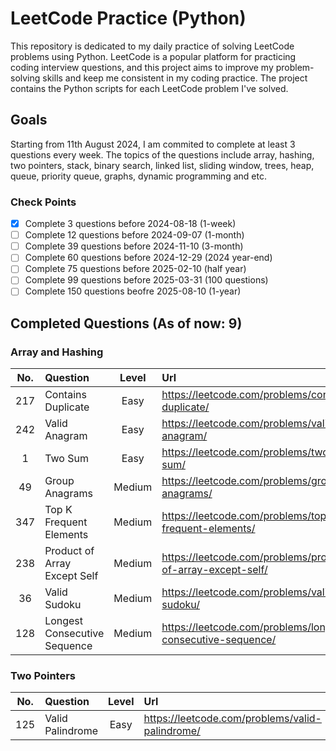 # LeetCode Practice (Python)
This repository is dedicated to my daily practice of solving LeetCode problems using Python. LeetCode is a popular platform for practicing coding interview questions, and this project aims to improve my problem-solving skills and keep me consistent in my coding practice. The project contains the Python scripts for each LeetCode problem I've solved.

## Goals
Starting from 11th August 2024, I am commited to complete at least 3 questions every week. The topics of the questions include array, hashing, two pointers, stack, binary search, linked list, sliding window, trees, heap, queue, priority queue, graphs, dynamic programming and etc. 

### Check Points
- [x] Complete 3 questions before 2024-08-18 (1-week)
- [ ] Complete 12 questions before 2024-09-07 (1-month)
- [ ] Complete 39 questions before 2024-11-10 (3-month)
- [ ] Complete 60 questions before 2024-12-29 (2024 year-end)
- [ ] Complete 75 questions before 2025-02-10 (half year)
- [ ] Complete 99 questions before 2025-03-31 (100 questions)
- [ ] Complete 150 questions beofre 2025-08-10 (1-year)

## Completed Questions (As of now: 9)

### Array and Hashing
| No.  | Question  | Level  | Url  |
|:------------:|:---------------|:---------------:|:------------|
| 217 | Contains Duplicate  | Easy  | https://leetcode.com/problems/contains-duplicate/ |
| 242 | Valid Anagram  | Easy  | https://leetcode.com/problems/valid-anagram/ |
| 1 | Two Sum  | Easy  | https://leetcode.com/problems/two-sum/ |
| 49 | Group Anagrams  | Medium  | https://leetcode.com/problems/group-anagrams/ |
| 347 | Top K Frequent Elements  | Medium  | https://leetcode.com/problems/top-k-frequent-elements/ |
| 238 | Product of Array Except Self  | Medium  | https://leetcode.com/problems/product-of-array-except-self/ |
| 36 | Valid Sudoku  | Medium  | https://leetcode.com/problems/valid-sudoku/ |
| 128 |  Longest Consecutive Sequence  | Medium  | https://leetcode.com/problems/longest-consecutive-sequence/ |

### Two Pointers
| No.  | Question  | Level  | Url  |
|:------------:|:---------------|:---------------:|:------------|
| 125 |  Valid Palindrome  | Easy  | https://leetcode.com/problems/valid-palindrome/ |